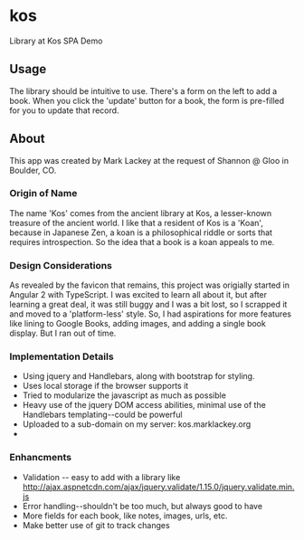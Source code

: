 # kos
Library at Kos SPA Demo

## Usage
The library should be intuitive to use. There's a form on the left to add a book. When you click the 'update' button for a book, the form is pre-filled for you to update that record.

## About
This app was created by Mark Lackey at the request of Shannon @ Gloo in Boulder, CO.
### Origin of Name
The name 'Kos' comes from the ancient library at Kos, a lesser-known treasure of the ancient world. I like that a resident of Kos is a 'Koan', because in Japanese Zen, a koan is a philosophical riddle or sorts that requires introspection. So the idea that a book is a koan appeals to me.
### Design Considerations
As revealed by the favicon that remains, this project was origially started in Angular 2 with TypeScript. I was excited to learn all about it, but after learning a great deal, it was still buggy and I was a bit lost, so I scrapped it and moved to a 'platform-less' style.
So, I had aspirations for more features like lining to Google Books, adding images, and adding a single book display. But I ran out of time.
### Implementation Details
* Using jquery and Handlebars, along with bootstrap for styling.
* Uses local storage if the browser supports it
* Tried to modularize the javascript as much as possible
* Heavy use of the jquery DOM access abilities, minimal use of the Handlebars templating--could be powerful
* Uploaded to a sub-domain on my server: kos.marklackey.org
* 
### Enhancments
* Validation -- easy to add with a library like http://ajax.aspnetcdn.com/ajax/jquery.validate/1.15.0/jquery.validate.min.js
* Error handling--shouldn't be too much, but always good to have
* More fields for each book, like notes, images, urls, etc.
* Make better use of git to track changes

